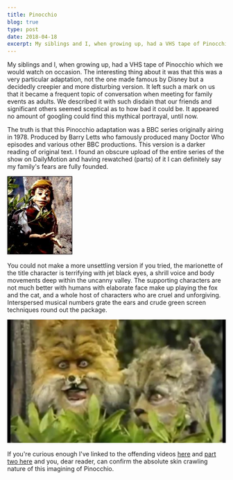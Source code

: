```yaml
---
title: Pinocchio
blog: true
type: post
date: 2018-04-18
excerpt: My siblings and I, when growing up, had a VHS tape of Pinocchio which we would watch on occasion. The interesting thing about it was that this was a very particular adaptation, not the one made famous by Disney but a decidedly creepier and more disturbing version.
---
```


My siblings and I, when growing up, had a VHS tape of Pinocchio which we would watch on occasion. The interesting thing about it was that this was a very particular adaptation, not the one made famous by Disney but a decidedly creepier and more disturbing version. It left such a mark on us that it became a frequent topic of conversation when meeting for family events as adults. We described it with such disdain that our friends and significant others seemed sceptical as to how bad it could be. It appeared no amount of googling could find this mythical portrayal, until now.

The truth is that this Pinocchio adaptation was a BBC series originally airing in 1978. Produced by Barry Letts who famously produced many Doctor Who episodes and various other BBC productions. This version is a darker reading of original text. I found an obscure upload of the entire series of the show on DailyMotion and having rewatched (parts) of it I can definitely say my family's fears are fully founded.

![Look at this god damn nightmare](./img/pinocchio.jpg)

You could not make a more unsettling version if you tried, the marionette of the title character is terrifying with jet black eyes, a shrill voice and body movements deep within the uncanny valley. The supporting characters are not much better with humans with elaborate face make up playing the fox and the cat, and a whole host of characters who are cruel and unforgiving. Interspersed musical numbers grate the ears and crude green screen techniques round out the package.

![More nightmares](./img/pinocchio_cat_fox.jpg)

If you're curious enough I've linked to the offending videos [here](http://www.dailymotion.com/video/x16gdo4) and [part two here](http://www.dailymotion.com/video/x16hhk0) and you, dear reader, can confirm the absolute skin crawling nature of this imagining of Pinocchio.